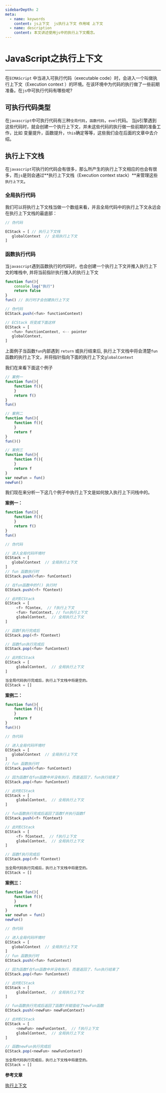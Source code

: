 ```yaml
---
sidebarDepth: 2
meta:
  - name: keywords
    content: js上下文  js执行上下文 作用域 上下文
  - name: description
    content: 本文讲述使用js中的执行上下文概念。
---
```


# JavaScript之执行上下文

---

在`ECMAScript` 中当进入可执行代码（executable code）时，会进入一个叫做执行上下文（Execution context ）的环境。在该环境中为代码的执行做了一些前期准备。在`js`中可执行代码有哪些呢?


## 可执行代码类型

在`javascript`中可执行代码有三种`全局代码`，`函数代码`，`evel`代码。 当js引擎遇到这些代码时，就会创建一个执行上下文，并未这些代码的执行做一些前期的准备工作，比如 变量提升，函数提升，`this`确定等等，这些我们会在后面的文章中去介绍。


## 执行上下文栈

在`javascript`可执行的代码会有很多，那么所产生的执行上下文相应的也会有很多，而`js`是则会通过**执行上下文栈（Execution context stack）**来管理这些`执行上下文`。


### 全局执行代码

我们可以将执行上下文栈当做一个数组来看，并且全局代码中的执行上下文永远会在执行上下文栈的最底部：

```js
// 伪代码

ECStack = [ // 执行上下文栈
   globalContext  // 全局执行上下文
]
```

### 函数执行代码

当`javascript`遇到函数执行的代码时，也会创建一个执行上下文并推入执行上下文的堆栈中, 并将当前指针执行推入的执行上下文

```js
function fun(){
    console.log("执行")
    return false
}
fun() // 执行时才会创建执行上下文

// 伪代码
ECStack.push(<fun> functionContext)

// ECStack 将变成下面这样
ECStack = [ 
   <fun> functionContext, <-- pointer
   globalContext,  
]
```
上面例子当函数`fun`内部遇到 `return` 或执行结束后, 执行上下文栈中将会清楚`fun`函数的执行上下文，并将指针指向下面的执行上下文`globalContext`


我们在来看下面这个例子

```js
// 案例一
function fun(){
    function f(){
    }
    return f()
}
fun()

// 案例二
function fun(){
    function f(){
    }
    return f
}
fun()()

// 案例三
function fun(){
    function f(){
    }
    return f
}
var newFun = fun()
newFun()
```
我们现在来分析一下这几个例子中执行上下文是如何放入执行上下问栈中的。


**案例一：**

```js
function fun(){
    function f(){
    }
    return f()
}
fun()

// 伪代码

// 进入全局代码环境时
ECStack = [
   globalContext  // 全局执行上下文
]
// fun 函数执行时
ECStack.push(<fun> funContext)

// 在fun函数中的f() 执行时
ECStack.push(<f> fContext)

// 此时ECStack 
ECStack = [
     <f> fContex,  // f执行上下文
     <fun> funContext, // fun执行上下文
     globalContext,  // 全局执行上下文
]

// 函数f执行完成后
ECStack.pop(<f> fContext)

// 函数fun执行完成后
ECStack.pop(<fun> funContext)

// 此时ECStack 
ECStack = [
     globalContext,  // 全局执行上下文
]

当全局代码执行完成后，执行上下文栈中将是空的。
ECStack = []
```


**案例二：**

```js
function fun(){
    function f(){
    }
    return f
}
fun()()

// 伪代码

// 进入全局代码环境时
ECStack = [
   globalContext  // 全局执行上下文
]
// fun 函数执行时
ECStack.push(<fun> funContext)

// 因为函数f在fun函数中并没有执行，而是返回了，fun执行结束了
ECStack.pop(<fun> funContext)

// 此时ECStack 
ECStack = [
     globalContext,  // 全局执行上下文
]

// fun函数执行完成后返回了函数f并执行函数f
ECStack.push(<f> fContext)

// 此时ECStack 
ECStack = [
     <f> fContext,  // f执行上下文
     globalContext,  // 全局执行上下文
]

// 函数f执行完成后
ECStack.pop(<f> fContext)

当全局代码执行完成后，执行上下文栈中将是空的。
ECStack = []
```



**案例三：**

```js
function fun(){
    function f(){
    }
    return f
}
var newFun = fun()
newFun()

// 伪代码

// 进入全局代码环境时
ECStack = [
   globalContext  // 全局执行上下文
]
// fun 函数执行时
ECStack.push(<fun> funContext)

// 因为函数f在fun函数中并没有执行，而是返回了，fun执行结束了
ECStack.pop(<fun> funContext)

// 此时ECStack 
ECStack = [
     globalContext,  // 全局执行上下文
]

// fun函数执行完成后返回了函数f并赋值给了newFun函数
ECStack.push(<newFun> newFunContext)

// 此时ECStack 
ECStack = [
     <newFun> newFunContext,  // f执行上下文
     globalContext,  // 全局执行上下文
]

// 函数newFun执行完成后
ECStack.pop(<newFun> newFunContext)

当全局代码执行完成后，执行上下文栈中将是空的。
ECStack = []
```



**参考文章**

[执行上下文](http://www.cnblogs.com/TomXu/archive/2012/01/13/2308101.html)